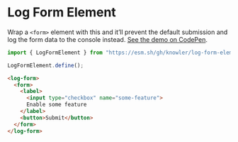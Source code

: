 # Log Form Element

Wrap a `<form>` element with this and it’ll prevent the default
submission and log the form data to the console instead. [See the demo on CodePen](https://codepen.io/knowler/pen/zYembKY).

```js
import { LogFormElement } from "https://esm.sh/gh/knowler/log-form-element/log-form-element.js?raw";

LogFormElement.define();
```

```html
<log-form>
  <form>
    <label>
      <input type="checkbox" name="some-feature">
      Enable some feature
    </label>
    <button>Submit</button>
  </form>
</log-form>
```
